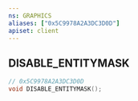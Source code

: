 ```yaml
---
ns: GRAPHICS
aliases: ["0x5C9978A2A3DC3D0D"]
apiset: client
---
```

## DISABLE_ENTITYMASK

```c
// 0x5C9978A2A3DC3D0D
void DISABLE_ENTITYMASK();
```





